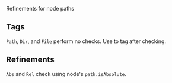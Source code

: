 Refinements for node paths

## Tags

`Path`, `Dir`, and `File` perform no checks. Use to tag after checking.

## Refinements
`Abs` and `Rel` check using node's `path.isAbsolute`.

